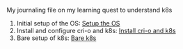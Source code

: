 My journaling file on my learning quest to understand k8s
1. Initial setup of the OS: [Setup the OS](SetupOS.md)
2. Install and configure cri-o and k8s: [Install cri-o and k8s](InstallCrioK8S.md)
3. Bare setup of k8s: [Bare k8s](BareK8S.md)
